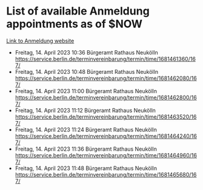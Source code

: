 # List of available Anmeldung appointments as of $NOW
[Link to Anmeldung website](https://service.berlin.de/terminvereinbarung/termin/tag.php?termin=1&anliegen[]=120686&dienstleisterlist=122210,122217,327316,122219,327312,122227,327314,122231,327346,122243,327348,122254,122252,329742,122260,329745,122262,329748,122271,327278,122273,327274,122277,327276,330436,122280,327294,122282,327290,122284,327292,122291,327270,122285,327266,122286,327264,122296,327268,150230,329760,122297,327286,122294,327284,122312,329763,122314,329775,122304,327330,122311,327334,122309,327332,317869,122281,327352,122279,329772,122283,122276,327324,122274,327326,122267,329766,122246,327318,122251,327320,122257,327322,122208,327298,122226,327300&herkunft=http%3A%2F%2Fservice.berlin.de%2Fdienstleistung%2F120686%2F)
- Freitag, 14. April 2023 10:36 Bürgeramt Rathaus Neukölln https://service.berlin.de/terminvereinbarung/termin/time/1681461360/167/
- Freitag, 14. April 2023 10:48 Bürgeramt Rathaus Neukölln https://service.berlin.de/terminvereinbarung/termin/time/1681462080/167/
- Freitag, 14. April 2023 11:00 Bürgeramt Rathaus Neukölln https://service.berlin.de/terminvereinbarung/termin/time/1681462800/167/
- Freitag, 14. April 2023 11:12 Bürgeramt Rathaus Neukölln https://service.berlin.de/terminvereinbarung/termin/time/1681463520/167/
- Freitag, 14. April 2023 11:24 Bürgeramt Rathaus Neukölln https://service.berlin.de/terminvereinbarung/termin/time/1681464240/167/
- Freitag, 14. April 2023 11:36 Bürgeramt Rathaus Neukölln https://service.berlin.de/terminvereinbarung/termin/time/1681464960/167/
- Freitag, 14. April 2023 11:48 Bürgeramt Rathaus Neukölln https://service.berlin.de/terminvereinbarung/termin/time/1681465680/167/
